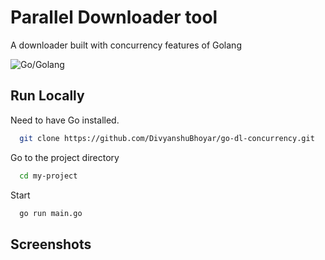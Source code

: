 
# Parallel Downloader tool

A downloader built with concurrency features of Golang

![Go/Golang](https://img.shields.io/badge/go-%2300ADD8.svg?logo=go&logoColor=white&style=for-the-badge)
## Run Locally

Need to have Go installed.

```bash
  git clone https://github.com/DivyanshuBhoyar/go-dl-concurrency.git
```

Go to the project directory

```bash
  cd my-project
```

Start

```bash
  go run main.go
```

## Screenshots
